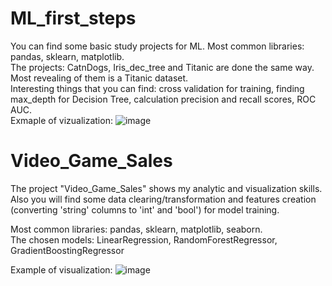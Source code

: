# ML_first_steps
You can find some basic study projects for ML. Most common libraries: pandas, sklearn, matplotlib.\
The projects: CatnDogs, Iris_dec_tree and Titanic are done the same way. Most revealing of them is a Titanic dataset.\
Interesting things that you can find: cross validation for training, finding max_depth for Decision Tree, calculation precision and recall scores, ROC AUC.\
Exmaple of vizualization: ![image](https://github.com/kioneta/ML_first_steps/assets/110675077/660c1b3a-1547-4597-8a79-b3be105b70da)

# Video_Game_Sales
The project "Video_Game_Sales" shows my analytic and visualization skills. Also you will find some data clearing/transformation and features creation (converting 'string' columns to 'int' and 'bool') for model training.

Most common libraries: pandas, sklearn, matplotlib, seaborn.\
The chosen  models: LinearRegression, RandomForestRegressor, GradientBoostingRegressor

Example of visualization:
![image](https://github.com/kioneta/ML_first_steps/assets/110675077/bac018c9-3020-4a7c-84e9-a4bfa2fd31ff)

